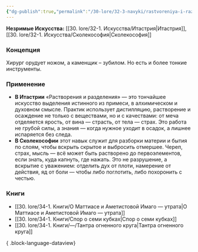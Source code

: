 ```yaml
---
{"dg-publish":true,"permalink":"/30-lore/32-3-navyki/rastvoreniya-i-razdeleniya/","tags":["незримое/навык"]}
---
```


**Незримые Искусства:** [[30. lore/32-1. Искусства/Итастрия\|Итастрия]], [[30. lore/32-1. Искусства/Сколекософия\|Сколекософия]]
### Концепция
Хирург орудует ножом, а каменщик – зубилом. Но есть и более тонкие инструменты.
### Применение
- **В Итастрии** «Растворения и разделения» — это тончайшее искусство выделения истинного из примеси, в алхимическом и духовном смысле. Практик использует дистилляцию, растворение и осаждение не только с веществами, но и с качествами: от меча отделяется ярость, от вина — страсть, от тела — страх. Это работа не грубой силы, а знания — когда нужное уходит в осадок, а лишнее испаряется без следа.
- **В Сколекософии** этот навык служит для разборки материи и бытия по слоям, чтобы вскрыть скрытое и выбросить отмершее. Череп, страх, мысль — всё может быть растворено до первоэлементов, если знать, куда капнуть, где нажать. Это не разрушение, а вскрытие с уважением: отделить дух от плоти, намерение от действия, яд от боли — чтобы либо поглотить, либо похоронить с честью.
### Книги
- [[30. lore/34-1. Книги/О Маттиасе и Аметистовой Имаго — утрата\|О Маттиасе и Аметистовой Имаго — утрата]]
- [[30. lore/34-1. Книги/Спор о семи кубках\|Спор о семи кубках]]
- [[30. lore/34-1. Книги/—/Тантра огненного круга\|Тантра огненного круга]]

{ .block-language-dataview}
